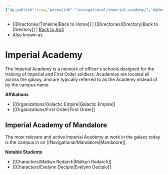 ```yaml
---
{"dg-publish":true,"permalink":"/navigational/imperial-academy/","dgHomeLink":false}
---
```


- [[Directories/Timeline\|Back to Home]] | [[Directories/Directory\|Back to Directory]] | [Back to Ao3](https://archiveofourown.org/works/19334440/chapters/45992584)
- Also known as 

# Imperial Academy
The Imperial Academy is a network of officer's schools designed for the training of Imperial and First Order soldiers. Academies are located all across the galaxy, and are typically referred to as the Academy instead of by the campus name. 

**Affiliations** 
- [[Organizations/Galactic Empire\|Galactic Empire]]
- [[Organizations/First Order\|First Order]]

## Imperial Academy of Mandalore
The most relevant and active Imperial Academy at work in the galaxy today is the campus in on [[Navigational/Mandalore\|Mandalore]]. 

**Notable Students**
- [[Characters/Malkyn Rodarch\|Malkyn Rodarch]]
- [[Characters/Evelynn Decipio\|Evelynn Decipio]]